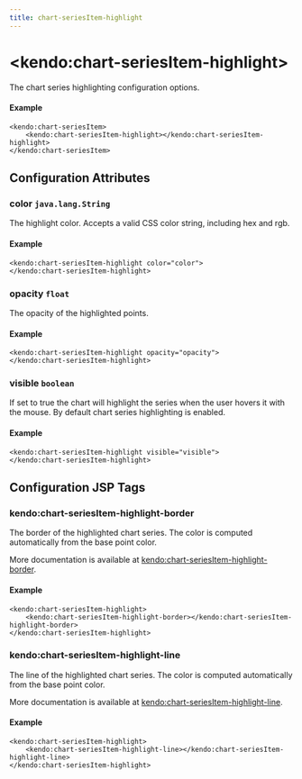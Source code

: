 ```yaml
---
title: chart-seriesItem-highlight
---
```


# \<kendo:chart-seriesItem-highlight\>

The chart series highlighting configuration options.

#### Example
    <kendo:chart-seriesItem>
        <kendo:chart-seriesItem-highlight></kendo:chart-seriesItem-highlight>
    </kendo:chart-seriesItem>

## Configuration Attributes

### color `java.lang.String`

The highlight color. Accepts a valid CSS color string, including hex and rgb.

#### Example
    <kendo:chart-seriesItem-highlight color="color">
    </kendo:chart-seriesItem-highlight>

### opacity `float`

The opacity of the highlighted points.

#### Example
    <kendo:chart-seriesItem-highlight opacity="opacity">
    </kendo:chart-seriesItem-highlight>

### visible `boolean`

If set to true the chart will highlight the series when the user hovers it with the mouse.
By default chart series highlighting is enabled.

#### Example
    <kendo:chart-seriesItem-highlight visible="visible">
    </kendo:chart-seriesItem-highlight>


##  Configuration JSP Tags

### kendo:chart-seriesItem-highlight-border

The border of the highlighted chart series. The color is computed automatically from the base point color.

More documentation is available at [kendo:chart-seriesItem-highlight-border](/kendo-ui/api/wrappers/jsp/chart/seriesitem-highlight-border).

#### Example

    <kendo:chart-seriesItem-highlight>
        <kendo:chart-seriesItem-highlight-border></kendo:chart-seriesItem-highlight-border>
    </kendo:chart-seriesItem-highlight>

### kendo:chart-seriesItem-highlight-line

The line of the highlighted chart series. The color is computed automatically from the base point color.

More documentation is available at [kendo:chart-seriesItem-highlight-line](/kendo-ui/api/wrappers/jsp/chart/seriesitem-highlight-line).

#### Example

    <kendo:chart-seriesItem-highlight>
        <kendo:chart-seriesItem-highlight-line></kendo:chart-seriesItem-highlight-line>
    </kendo:chart-seriesItem-highlight>

